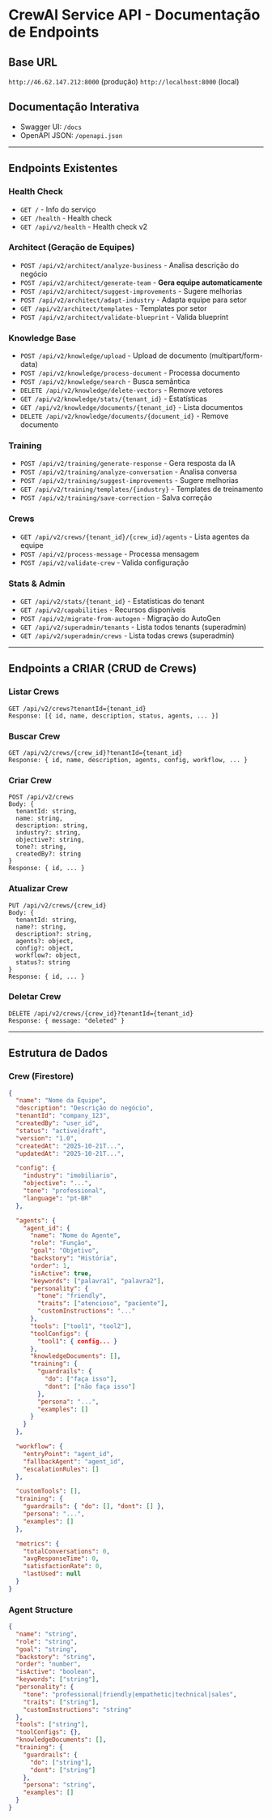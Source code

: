 # CrewAI Service API - Documentação de Endpoints

## Base URL
`http://46.62.147.212:8000` (produção)
`http://localhost:8000` (local)

## Documentação Interativa
- Swagger UI: `/docs`
- OpenAPI JSON: `/openapi.json`

---

## Endpoints Existentes

### Health Check
- `GET /` - Info do serviço
- `GET /health` - Health check
- `GET /api/v2/health` - Health check v2

### Architect (Geração de Equipes)
- `POST /api/v2/architect/analyze-business` - Analisa descrição do negócio
- `POST /api/v2/architect/generate-team` - **Gera equipe automaticamente**
- `POST /api/v2/architect/suggest-improvements` - Sugere melhorias
- `POST /api/v2/architect/adapt-industry` - Adapta equipe para setor
- `GET /api/v2/architect/templates` - Templates por setor
- `POST /api/v2/architect/validate-blueprint` - Valida blueprint

### Knowledge Base
- `POST /api/v2/knowledge/upload` - Upload de documento (multipart/form-data)
- `POST /api/v2/knowledge/process-document` - Processa documento
- `POST /api/v2/knowledge/search` - Busca semântica
- `DELETE /api/v2/knowledge/delete-vectors` - Remove vetores
- `GET /api/v2/knowledge/stats/{tenant_id}` - Estatísticas
- `GET /api/v2/knowledge/documents/{tenant_id}` - Lista documentos
- `DELETE /api/v2/knowledge/documents/{document_id}` - Remove documento

### Training
- `POST /api/v2/training/generate-response` - Gera resposta da IA
- `POST /api/v2/training/analyze-conversation` - Analisa conversa
- `POST /api/v2/training/suggest-improvements` - Sugere melhorias
- `GET /api/v2/training/templates/{industry}` - Templates de treinamento
- `POST /api/v2/training/save-correction` - Salva correção

### Crews
- `GET /api/v2/crews/{tenant_id}/{crew_id}/agents` - Lista agentes da equipe
- `POST /api/v2/process-message` - Processa mensagem
- `POST /api/v2/validate-crew` - Valida configuração

### Stats & Admin
- `GET /api/v2/stats/{tenant_id}` - Estatísticas do tenant
- `GET /api/v2/capabilities` - Recursos disponíveis
- `POST /api/v2/migrate-from-autogen` - Migração do AutoGen
- `GET /api/v2/superadmin/tenants` - Lista todos tenants (superadmin)
- `GET /api/v2/superadmin/crews` - Lista todas crews (superadmin)

---

## Endpoints a CRIAR (CRUD de Crews)

### Listar Crews
```
GET /api/v2/crews?tenantId={tenant_id}
Response: [{ id, name, description, status, agents, ... }]
```

### Buscar Crew
```
GET /api/v2/crews/{crew_id}?tenantId={tenant_id}
Response: { id, name, description, agents, config, workflow, ... }
```

### Criar Crew
```
POST /api/v2/crews
Body: {
  tenantId: string,
  name: string,
  description: string,
  industry?: string,
  objective?: string,
  tone?: string,
  createdBy?: string
}
Response: { id, ... }
```

### Atualizar Crew
```
PUT /api/v2/crews/{crew_id}
Body: {
  tenantId: string,
  name?: string,
  description?: string,
  agents?: object,
  config?: object,
  workflow?: object,
  status?: string
}
Response: { id, ... }
```

### Deletar Crew
```
DELETE /api/v2/crews/{crew_id}?tenantId={tenant_id}
Response: { message: "deleted" }
```

---

## Estrutura de Dados

### Crew (Firestore)
```json
{
  "name": "Nome da Equipe",
  "description": "Descrição do negócio",
  "tenantId": "company_123",
  "createdBy": "user_id",
  "status": "active|draft",
  "version": "1.0",
  "createdAt": "2025-10-21T...",
  "updatedAt": "2025-10-21T...",

  "config": {
    "industry": "imobiliario",
    "objective": "...",
    "tone": "professional",
    "language": "pt-BR"
  },

  "agents": {
    "agent_id": {
      "name": "Nome do Agente",
      "role": "Função",
      "goal": "Objetivo",
      "backstory": "História",
      "order": 1,
      "isActive": true,
      "keywords": ["palavra1", "palavra2"],
      "personality": {
        "tone": "friendly",
        "traits": ["atencioso", "paciente"],
        "customInstructions": "..."
      },
      "tools": ["tool1", "tool2"],
      "toolConfigs": {
        "tool1": { config... }
      },
      "knowledgeDocuments": [],
      "training": {
        "guardrails": {
          "do": ["faça isso"],
          "dont": ["não faça isso"]
        },
        "persona": "...",
        "examples": []
      }
    }
  },

  "workflow": {
    "entryPoint": "agent_id",
    "fallbackAgent": "agent_id",
    "escalationRules": []
  },

  "customTools": [],
  "training": {
    "guardrails": { "do": [], "dont": [] },
    "persona": "...",
    "examples": []
  },

  "metrics": {
    "totalConversations": 0,
    "avgResponseTime": 0,
    "satisfactionRate": 0,
    "lastUsed": null
  }
}
```

### Agent Structure
```json
{
  "name": "string",
  "role": "string",
  "goal": "string",
  "backstory": "string",
  "order": "number",
  "isActive": "boolean",
  "keywords": ["string"],
  "personality": {
    "tone": "professional|friendly|empathetic|technical|sales",
    "traits": ["string"],
    "customInstructions": "string"
  },
  "tools": ["string"],
  "toolConfigs": {},
  "knowledgeDocuments": [],
  "training": {
    "guardrails": {
      "do": ["string"],
      "dont": ["string"]
    },
    "persona": "string",
    "examples": []
  }
}
```
